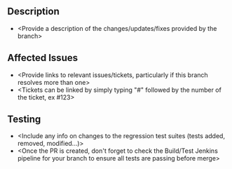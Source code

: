 ## Description
- <Provide a description of the changes/updates/fixes provided by the branch>

## Affected Issues
- <Provide links to relevant issues/tickets, particularly if this branch resolves more than one>
- <Tickets can be linked by simply typing "#" followed by the number of the ticket, ex #123>

## Testing
- <Include any info on changes to the regression test suites (tests added, removed, modified...)>
- <Once the PR is created, don't forget to check the Build/Test Jenkins pipeline for your branch to ensure all tests are passing before merge>
